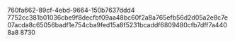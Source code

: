 760fa662-89cf-4ebd-9664-150b7637ddd4
7752cc381b01036cbe9f8decfbf09aa48bc60f2a8a765efb56d2d05a2e8c7e07acda8c65056badf1e754cba9fed15a8f5231bcaddf6809480cfb7dff7a4408a8
8730
